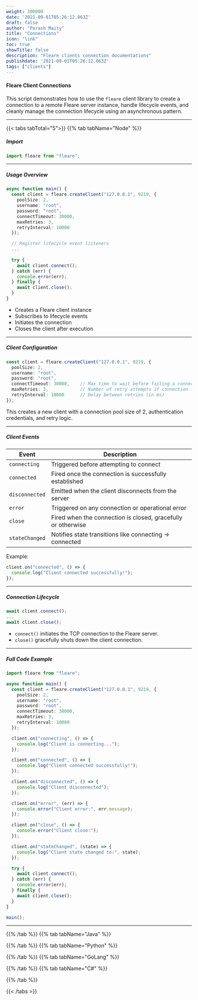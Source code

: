 ```yaml
---
weight: 300000
date: '2021-09-01T05:26:12.863Z'
draft: false
author: "Parash Maity"
title: "Connections"
icon: "link"
toc: true
showTitle: false
description: "Fleare clients connection documentations"
publishdate: '2021-09-01T05:26:12.863Z'
tags: ["clients"]
---
```



#### Fleare Client Connections

This script demonstrates how to use the `fleare` client library to create a connection to a remote Fleare server instance, handle lifecycle events, and cleanly manage the connection lifecycle using an asynchronous pattern.

---

{{< tabs tabTotal="5">}}
{{% tab tabName="Node" %}}


##### Import

```ts
import fleare from "fleare";
```

---

##### Usage Overview

```ts
async function main() {
  const client = fleare.createClient("127.0.0.1", 9219, {
    poolSize: 2,
    username: "root",
    password: "root",
    connectTimeout: 30000,
    maxRetries: 3,
    retryInterval: 10000
  });

  // Register lifecycle event listeners
  ...
  
  try {
    await client.connect();
  } catch (err) {
    console.error(err);
  } finally {
    await client.close();
  }
}
```

* Creates a Fleare client instance
* Subscribes to lifecycle events
* Initiates the connection
* Closes the client after execution

---

##### Client Configuration

```ts
const client = fleare.createClient("127.0.0.1", 9219, {
  poolSize: 2,
  username: "root",
  password: "root",
  connectTimeout: 30000,    // Max time to wait before failing a connection attempt (in ms)
  maxRetries: 3,            // Number of retry attempts if connection fails
  retryInterval: 10000      // Delay between retries (in ms)
});
```

This creates a new client with a connection pool size of 2, authentication credentials, and retry logic.

---

##### Client Events

| Event          | Description                                                  |
| -------------- | ------------------------------------------------------------ |
| `connecting`   | Triggered before attempting to connect                       |
| `connected`    | Fired once the connection is successfully established        |
| `disconnected` | Emitted when the client disconnects from the server          |
| `error`        | Triggered on any connection or operational error             |
| `close`        | Fired when the connection is closed, gracefully or otherwise |
| `stateChanged` | Notifies state transitions like connecting → connected       |

Example:

```ts
client.on("connected", () => {
  console.log("Client connected successfully!");
});
```

---

##### Connection Lifecycle

```ts
await client.connect();
...
await client.close();
```

* `connect()` initiates the TCP connection to the Fleare server.
* `close()` gracefully shuts down the client connection.

---

##### Full Code Example

```ts
import fleare from "fleare";

async function main() {
  const client = fleare.createClient("127.0.0.1", 9219, {
    poolSize: 2,
    username: "root",
    password: "root",
    connectTimeout: 30000,
    maxRetries: 3,
    retryInterval: 10000
  });

  client.on("connecting", () => {
    console.log("Client is connecting...");
  });

  client.on("connected", () => {
    console.log("Client connected successfully!");
  });

  client.on("disconnected", () => {
    console.log("Client disconnected");
  });

  client.on("error", (err) => {
    console.error("Client error:", err.message);
  });

  client.on("close", () => {
    console.error("Client close:");
  });

  client.on("stateChanged", (state) => {
    console.log("Client state changed to:", state);
  });

  try {
    await client.connect();
  } catch (err) {
    console.error(err);
  } finally {
    await client.close();
  }
}

main();
```

---

{{% /tab %}}
{{% tab tabName="Java" %}}


{{% /tab %}}
{{% tab tabName="Python" %}}


{{% /tab %}}
{{% tab tabName="GoLang" %}}


{{% /tab %}}
{{% tab tabName="C#" %}}


{{% /tab %}}

{{< /tabs >}}
